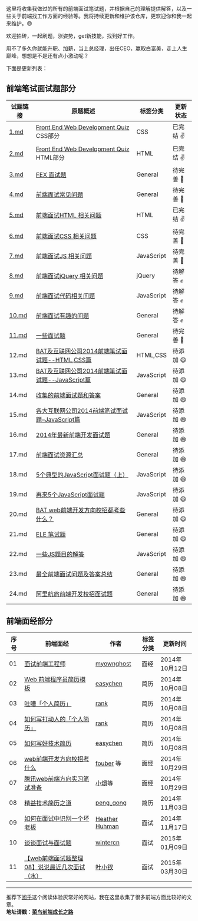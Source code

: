 这里将收集我做过的所有的前端面试笔试题，并根据自己的理解提供解答，以及一些关于前端找工作方面的经验等。我将持续更新和维护该仓库，更欢迎你和我一起来维护。:smile:

欢迎拍砖，一起刷题，涨姿势，get新技能，找到好工作。

用不了多久你就能升职、加薪，当上总经理，出任CEO，赢取白富美，走上人生巅峰，想想是不是还有点小激动呢？

下面是更新列表：

## 前端笔试面试题部分

|试题链接|原题概述|标签分类|更新状态|
|---|---|---|---|
|[1.md](https://github.com/paddingme/Front-end-Web-Development-Interview-Question/blob/master/前端试题/1.md) |<a href="http://davidshariff.com/quiz/" target="_blank">Front End Web Development Quiz</a> CSS部分| CSS |已完结 :v: |
|[2.md](https://github.com/paddingme/Front-end-Web-Development-Interview-Question/blob/master/前端试题/2.md)|<a href="http://davidshariff.com/quiz/" target="_blank">Front End Web Development Quiz</a> HTML部分| HTML |已完结 :v: |
|[3.md](https://github.com/paddingme/Front-end-Web-Development-Interview-Question/blob/master/前端试题/3.md)|<a href="https://github.com/fex-team/interview-questions" target="_blank">FEX 面试题</a>| General|待完善 :punch: |
|[4.md](https://github.com/paddingme/Front-end-Web-Development-Interview-Question/blob/master/前端试题/4.md)|<a href="https://github.com/darcyclarke/Front-end-Developer-Interview-Questions#general" target="_blank">前端面试常见问题</a>| General|待完善 :punch: |
|[5.md](https://github.com/paddingme/Front-end-Web-Development-Interview-Question/blob/master/前端试题/5.md)|<a href="https://github.com/darcyclarke/Front-end-Developer-Interview-Questions#html" target="_blank">前端面试HTML 相关问题</a>| HTML|已完结 :v: |
|[6.md](https://github.com/paddingme/Front-end-Web-Development-Interview-Question/blob/master/前端试题/6.md)|<a href="https://github.com/darcyclarke/Front-end-Developer-Interview-Questions#css" target="_blank">前端面试CSS 相关问题</a>| CSS |待完善 :punch: |
|[7.md](https://github.com/paddingme/Front-end-Web-Development-Interview-Question/blob/master/前端试题/7.md)|<a href="https://github.com/darcyclarke/Front-end-Developer-Interview-Questions#js" target="_blank">前端面试JS 相关问题</a>|JavaScript|待完善 :punch: |
|[8.md](https://github.com/paddingme/Front-end-Web-Development-Interview-Question/blob/master/前端试题/8.md)|<a href="https://github.com/darcyclarke/Front-end-Developer-Interview-Questions#jquery" target="_blank">前端面试jQuery 相关问题</a>|jQuery|待解答 :fist: |
|[9.md](https://github.com/paddingme/Front-end-Web-Development-Interview-Question/blob/master/前端试题/9.md)|<a href="https://github.com/darcyclarke/Front-end-Developer-Interview-Questions#jscode" target="_blank">前端面试代码相关问题</a>|JavaScript|待解答 :fist: |
|[10.md](https://github.com/paddingme/Front-end-Web-Development-Interview-Question/blob/master/前端试题/10.md)|<a href="https://github.com/darcyclarke/Front-end-Developer-Interview-Questions#fun" target="_blank">前端面试有趣的问题</a>| General|待解答 :fist: |
|[11.md](https://github.com/paddingme/Front-end-Web-Development-Interview-Question/blob/master/前端试题/11.md)|<a href="javascript:void(0);">一些面试题</a>| General|待完善 :punch: |
|12.md|[BAT及互联网公司2014前端笔试面试题--HTML,CSS篇](http://www.cnblogs.com/coco1s/p/4034937.html)|HTML,CSS|待添加 :smile:|
|13.md|[BAT及互联网公司2014前端笔试面试题--JavaScript篇](http://www.cnblogs.com/coco1s/p/4029708.html)|JavaScript|待添加 :smile:|
|14.md|[收集的前端面试题和答案](https://github.com/qiu-deqing/FE-interview)|General|待添加 :smile:|
|15.md|[各大互联网公司2014前端笔试面试题–JavaScript篇](http://www.codeceo.com/article/2014-javascript-interview.html#13688-tsina-1-6076-57d4d90508c08d162896a47818ce968b)|JavaScript|待添加 :smile:|
|16.md|[2014年最新前端开发面试题](https://github.com/markyun/My-blog/tree/master/Front-end-Developer-Questions/Questions-and-Answers)| General|待添加 :smile: |
|17.md|[前端面试资源汇总](https://github.com/infp/Front-end-Interview)| General|待添加 :smile: |
|18.md|[5个典型的JavaScript面试题（上）](http://web.jobbole.com/80564/)|JavaScript|待添加 :smile:|
|19.md|[再来5个JavaScript面试题](http://web.jobbole.com/81785/)|JavaScript|待添加 :smile:|
|20.md| [BAT web前端开发方向校招都考些什么？](http://www.zhihu.com/question/26188893)|General|待添加 :smile: |
|21.md| [ELE 笔试题](https://github.com/sofish/hire)|General|待添加 :smile: |
|22.md| [一些JS题目的解答](https://github.com/xufei/blog/blob/master/posts/2013-12-02-%E4%B8%80%E4%BA%9BJS%E9%A2%98%E7%9B%AE%E7%9A%84%E8%A7%A3%E7%AD%94.md)|JavaScript|待添加 :smile: |
|23.md| [最全前端面试问题及答案总结](https://github.com/allenGKC/Front-end-Interview-questions)|General|待添加 :smile: |
|24.md| [阿里航旅前端开发校招面试题 ](https://github.com/jayli/jayli.github.com/issues/19)|General|待添加 :smile: |


## 前端面经部分

|序号|前端面经|作者|标签分类|更新时间
|---|---|---|---|---|
|01|[面试前端工程师](https://github.com/paddingme/Front-end-Web-Development-Interview-Question/blob/master/前端面经/interview.md)|[myownghost](http://ourjs.com/detail/52c4145d7986593603000009#rd?sukey=7786c31c0afdeabc7928a445a9744921eda681243c734321ca8feb87d38f5858e89c613121f933167fb042b2f0020190)|面经|2014年10月12日|
|02|[ Web 前端程序员简历模板](https://github.com/paddingme/Front-end-Web-Development-Interview-Question/blob/master/前端面经/web.md)|[easychen](https://github.com/geekcompany/ResumeSample)|简历|2014年10月08日|
|03|[吐嘈「个人简历」](http://mp.weixin.qq.com/s?__biz=MzA5NDY0ODkxNA==&mid=200168752&idx=1&sn=348edc7956f1ac9652aa2523b902bef5&scene=4)|[rank](http://mp.weixin.qq.com/s?__biz=MzA5NDY0ODkxNA==&mid=200168752&idx=1&sn=348edc7956f1ac9652aa2523b902bef5&scene=4)|简历|2014年10月08日|
|04|[如何写打动人的「个人简历」](http://mp.weixin.qq.com/s?__biz=MzA5NDY0ODkxNA==&mid=200173772&idx=1&sn=895a5c66548c1b4a72153b2217350ca1&scene=4)|[rank](http://mp.weixin.qq.com/s?__biz=MzA5NDY0ODkxNA==&mid=200173772&idx=1&sn=895a5c66548c1b4a72153b2217350ca1&scene=4)|简历|2014年10月08日|
|05|[如何写好技术简历 ](http://get.jobdeer.com/744.get)|[easychen](http://get.jobdeer.com/744.get)|简历|2014年10月08日|
|06|[web前端开发方向校招考什么](http://www.zhihu.com/question/26188893)|[fouber](https://github.com/fouber) 等|面经|2014年10月29日|
|07|[腾讯web前端方向实习笔试准备](http://www.zhihu.com/question/20966351/answer/24401878)|[小爝](http://www.zhihu.com/people/xiao-jue-83)等|面经|2014年10月29日|
|08|[精益技术简历之道](http://zh.lucida.me/blog/lean-technical-resume/)|[peng_gong](http://weibo.com/pegong)|简历|2014年11月03日|
|09|[如何在面试中识别一个坏老板](http://get.jobdeer.com/6384.get/)|[Heather Huhman](https://www.linkedin.com/today/post/article/20140930113457-10999323-how-to-spot-a-bad-boss-during-a-job-interview)|面试|2014年11月17日|
|10|[谈谈面试与面试题](https://github.com/wintercn/blog/issues/4)| [wintercn](https://github.com/wintercn)|面试|2015年01月09日|
|11|[【web前端面试题整理08】说说最近几次面试（水）](http://www.cnblogs.com/yexiaochai/p/4366051.html)| [叶小钗](http://weibo.com/yiquinian)|面试|2015年03月30日|


---

推荐下[阅乎](http://yuehu.io)这个阅读体验灰常好的网站，我在这里收集了很多前端方面比较好的文章。  
**地址请戳：[菜鸟前端成长之路](http://yuehu.io/padding-me)**


